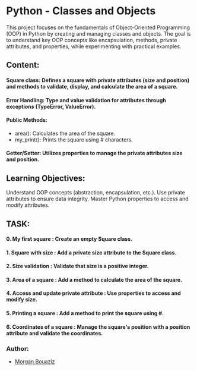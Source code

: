 # Python - Classes and Objects

This project focuses on the fundamentals of Object-Oriented Programming (OOP) in Python by creating and managing classes and objects. The goal is to understand key OOP concepts like encapsulation, methods, private attributes, and properties, while experimenting with practical examples.

## Content:

#### Square class: Defines a square with private attributes (size and position) and methods to validate, display, and calculate the area of a square.

#### Error Handling: Type and value validation for attributes through exceptions (TypeError, ValueError).

#### Public Methods:

- area(): Calculates the area of the square.
- my_print(): Prints the square using # characters.

#### Getter/Setter: Utilizes properties to manage the private attributes size and position.

## Learning Objectives:

Understand OOP concepts (abstraction, encapsulation, etc.).
Use private attributes to ensure data integrity.
Master Python properties to access and modify attributes.

## TASK:

#### 0. My first square : Create an empty Square class.

#### 1. Square with size : Add a private size attribute to the Square class.

#### 2. Size validation : Validate that size is a positive integer.

#### 3. Area of a square : Add a method to calculate the area of the square.

#### 4. Access and update private attribute : Use properties to access and modify size.

#### 5. Printing a square : Add a method to print the square using #.

#### 6. Coordinates of a square : Manage the square's position with a position attribute and validate the coordinates.

### Author:

- [Morgan Bouaziz](https://github.com/Morg92b)
